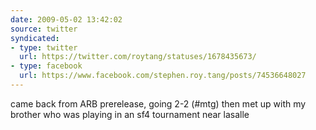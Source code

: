 ```yaml
---
date: 2009-05-02 13:42:02
source: twitter
syndicated:
- type: twitter
  url: https://twitter.com/roytang/statuses/1678435673/
- type: facebook
  url: https://www.facebook.com/stephen.roy.tang/posts/74536648027
---
```


came back from ARB prerelease, going 2-2 (#mtg) then met up with my brother who was playing in an sf4 tournament near lasalle